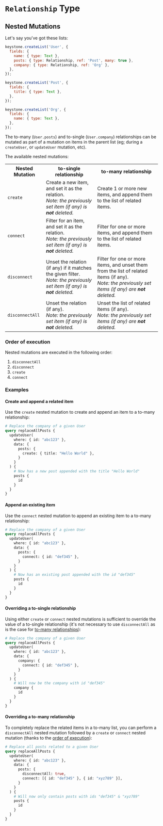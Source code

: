 # `Relationship` Type

## Nested Mutations

Let's say you've got these lists:

```javascript
keystone.createList('User', {
  fields: {
    name: { type: Text },
    posts: { type: Relationship, ref: 'Post', many: true },
    company: { type: Relationship, ref: 'Org' },
  },
});

keystone.createList('Post', {
  fields: {
    title: { type: Text },
  },
});

keystone.createList('Org', {
  fields: {
    name: { type: Text },
  },
});
```

The to-many (`User.posts`) and to-single (`User.company`) relationships can be
mutated as part of a mutation on items in the parent list (eg; during a
`createUser`, or `updateUser` mutation, etc).

The available nested mutations:

<table>
  <tr>
    <th>Nested Mutation</th>
    <th>to-single relationship</th>
    <th>to-many relationship</th>
  </tr>
  <tr>
    <td><code>create</code></td>
    <td>
      Create a new item, and set it as the relation.<br />
      <i>Note: the previously set item (if any) is <b>not</b> deleted.</i>
    </td>
    <td>Create 1 or more new items, and append them to the list of related items.</td>
  </tr>
  <tr>
    <td><code>connect</code></td>
    <td>
      Filter for an item, and set it as the relation.<br />
      <i>Note: the previously set item (if any) is <b>not</b> deleted.</i>
    </td>
    <td>Filter for one or more items, and append them to the list of related items.</td>
  </tr>
  <tr>
    <td><code>disconnect</code></td>
    <td>
      Unset the relation (if any) if it matches the given filter.<br />
      <i>Note: the previously set item (if any) is <b>not</b> deleted.</i>
    </td>
    <td>
      Filter for one or more items, and unset them from the list of related items (if any).
      <br /><i>Note: the previously set items (if any) are <b>not</b> deleted.</i>
    </td>
  </tr>
  <tr>
    <td><code>disconnectAll</code></td>
    <td>
      Unset the relation (if any).<br />
      <i>Note: the previously set item (if any) is <b>not</b> deleted.</i>
    </td>
    <td>
      Unset the list of related items (if any).<br />
      <i>Note: the previously set items (if any) are <b>not</b> deleted.</i>
    </td>
  </tr>
</table>

### Order of execution

Nested mutations are executed in the following order:

1. `disconnectAll`
1. `disconnect`
1. `create`
1. `connect`

### Examples

#### Create and append a related item

Use the `create` nested mutation to create and append an item to a to-many
relationship:

<!-- prettier-ignore -->
```graphql
# Replace the company of a given User
query replaceAllPosts {
  updateUser(
    where: { id: "abc123" },
    data: {
      posts: {
        create: { title: "Hello World" },
      }
    }
  ) {
    # Now has a new post appended with the title "Hello World"
    posts {
      id
    }
  }
}
```

#### Append an existing item

Use the `connect` nested mutation to append an existing item to a to-many
relationship:

<!-- prettier-ignore -->
```graphql
# Replace the company of a given User
query replaceAllPosts {
  updateUser(
    where: { id: "abc123" },
    data: {
      posts: {
        connect: { id: "def345" },
      }
    }
  ) {
    # Now has an existing post appended with the id "def345"
    posts {
      id
    }
  }
}
```

#### Overriding a to-single relationship

Using either `create` or `connect` nested mutations is sufficient to override
the value of a to-single relationship (it's not necessary to use `disconnectAll`
as is the case for [to-many relationships](#overriding-a-to-many-relationship)):

<!-- prettier-ignore -->
```graphql
# Replace the company of a given User
query replaceAllPosts {
  updateUser(
    where: { id: "abc123" },
    data: {
      company: {
        connect: { id: "def345" },
      }
    }
  ) {
    # Will now be the company with id "def345"
    company {
      id
    }
  }
}
```

#### Overriding a to-many relationship

To completely replace the related items in a to-many list, you can perform a
`disconnectAll` nested mutation followed by a `create` or `connect` nested
mutation (thanks to the [order of execution](#order-of-execution)):

<!-- prettier-ignore -->
```graphql
# Replace all posts related to a given User
query replaceAllPosts {
  updateUser(
    where: { id: "abc123" },
    data: {
      posts: {
        disconnectAll: true,
        connect: [{ id: "def345" }, { id: "xyz789" }],
      }
    }
  ) {
    # Will now only contain posts with ids "def345" & "xyz789"
    posts {
      id
    }
  }
}

```
